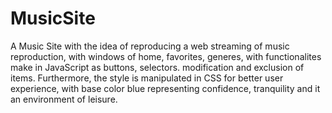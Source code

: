 # MusicSite
 A Music Site with the idea of reproducing a web streaming of music reproduction, with windows of home, favorites, generes, with functionalites make in JavaScript as buttons, selectors. modification and exclusion of items. Furthermore, the style is manipulated in CSS for better user experience, with base color blue representing confidence, tranquility and it an  environment of leisure.

